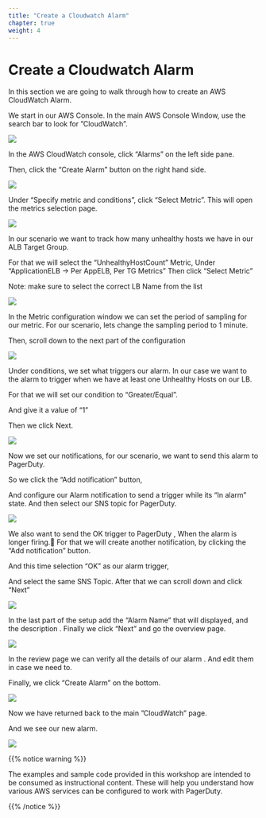 ```yaml
---
title: "Create a Cloudwatch Alarm"
chapter: true
weight: 4
---
```


# Create a Cloudwatch Alarm

In this section we are going to walk through how to create an AWS CloudWatch Alarm.

We start in our AWS Console. In the main AWS Console Window, use the search bar to look for ”CloudWatch”.

![](/images/cw_alarm1.png)

In the AWS CloudWatch console, click “Alarms” on the left side pane.

Then, click the “Create Alarm” button on the right hand side.

![](/images/cw_alarm2.png)

Under “Specify metric and conditions”, click “Select Metric”. This will open the metrics selection page.

![](/images/cw_alarm3.png)

In our scenario we want to track how many unhealthy hosts we have in our ALB Target Group.

For that we will select the “UnhealthyHostCount” Metric,
Under “ApplicationELB -> Per AppELB, Per TG Metrics”
Then click “Select Metric” 

Note: make sure to select the correct LB Name from the list

![](/images/cw_alarm4.png)

In the Metric configuration window we can set the period of sampling for our metric.
For our scenario, lets change the sampling period to 1 minute.

Then, scroll down to the next part of the configuration

![](/images/cw_alarm5.png)

Under conditions, we set what triggers our alarm. In our case we want to the alarm to trigger when we have at least one Unhealthy Hosts on our LB.

For that we will set our condition to “Greater/Equal”.

And give it a value of “1”

Then we click Next.

![](/images/cw_alarm6.png)

Now we set our notifications, for our scenario, we want to send this alarm to PagerDuty.

So we click the “Add notification” button,

And configure our Alarm notification to send a trigger while its “In alarm” state. And then select our SNS topic for PagerDuty.


![](/images/cw_alarm7.png)

We also want to send the OK trigger to PagerDuty , When the alarm is longer firing.
For that we will create another notification, by clicking the “Add notification” button.

And this time selection “OK” as our alarm trigger,

And select the same SNS Topic. After that we can scroll down and click “Next”

![](/images/cw_alarm8.png)

In the last part of the setup add the “Alarm Name” that will displayed, and the description . Finally we click “Next” and go the overview page.

![](/images/cw_alarm9.png)

In the review page we can verify all the details of our alarm .
And edit them in case we need to.

Finally, we click “Create Alarm” on the bottom.

![](/images/cw_alarm10.png)

Now we have returned back to the main ”CloudWatch” page.

And we see our new alarm.

![](/images/cw_alarm11.png)


{{% notice warning %}}
<p style='text-align: left;'>
The examples and sample code provided in this workshop are intended to be consumed as instructional content. These will help you understand how various AWS services can be configured to work with PagerDuty.
</p>
{{% /notice %}}